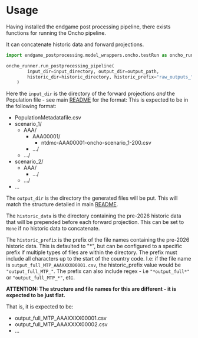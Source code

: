 # Usage

Having installed the endgame post processing pipeline, there exists functions for running 
the Oncho pipeline. 

It can concatenate historic data and forward projections.

```python
import endgame_postprocessing.model_wrappers.oncho.testRun as oncho_runner

oncho_runner.run_postprocessing_pipeline(
        input_dir=input_directory, output_dir=output_path,
        historic_dir=historic_directory, historic_prefix="raw_outputs_"
    )
```

Here the `input_dir` is the directory of the forward projections *and* the 
Population file - see main [README](../../../README.md#iu-meta-data-file) for the format:
This is expected to be in the following format:

 - PopulationMetadatafile.csv
 - scenario_1/
   - AAA/
     - AAA00001/
       - ntdmc-AAA00001-oncho-scenario_1-200.csv
     - .../
   - .../
 - scenario_2/
   - AAA/
     - .../
   - .../
 - ...

 The `output_dir` is the directory the generated files will be put. This will match the 
 structure detailed in main [README](../../../README.md#directory-structure).

 The `historic_data` is the directory containing the pre-2026 historic data that will 
 be prepended before each forward projection. 
 This can be set to `None` if no historic data to concatenate.

 The `historic_prefix` is the prefix of the file names containing the pre-2026 historic data.
 This is defaulted to "*", but can be configured to a specific prefix if multiple types of files
 are within the directory. The prefix must include all characters up to the start of the country code.
 I.e: if the file name is `output_full_MTP_AAAXXXX00001.csv`, the historic_prefix value would be
 `"output_full_MTP_"`. The prefix can also include regex - i.e `"*output_full*"` or `"output_full_MTP_*"`,
 etc.

 **ATTENTION: The structure and file names for this are different - it is expected to be just flat.**

 That is, it is expected to be:

  - output_full_MTP_AAAXXXX00001.csv
  - output_full_MTP_AAAXXXX00002.csv
  - ...
